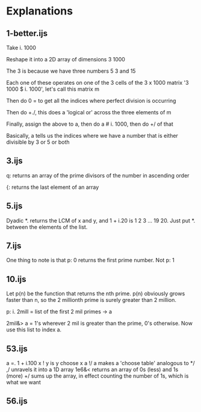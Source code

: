 Explanations
============

1-better.ijs
------------

Take i. 1000

Reshape it into a 2D array of dimensions 3 1000

The 3 is because we have three numbers 5 3 and 15

Each one of these operates on one of the 3 cells of the 3 x 1000 matrix '3 1000 $ i. 1000', let's call this matrix m

Then do 0 = to get all the indices where perfect division is occurring

Then do +./, this does a 'logical or' across the three elements of m

Finally, assign the above to a, then do a # i. 1000, then do +/ of that

Basically, a tells us the indices where we have a number that is either divisible by 3 or 5 or both

3.ijs
-----

q: returns an array of the prime divisors of the number in ascending order

{: returns the last element of an array

5.ijs
-----

Dyadic *. returns the LCM of x and y, and 1 + i.20 is 1 2 3 ... 19 20. Just put *. between the elements of the list.

7.ijs
-----

One thing to note is that p: 0 returns the first prime number. Not p: 1

10.ijs
------

Let p(n) be the function that returns the nth prime. p(n) obviously grows faster than n, so the 2 millionth prime is surely greater than 2 million.

p: i. 2mill = list of the first 2 mil primes -> a

2mil&> a = 1's wherever 2 mil is greater than the prime, 0's otherwise. Now use this list to index a.

53.ijs
------

a =. 1 + i.100
x ! y is y choose x
a !/ a makes a 'choose table' analogous to */
,/ unravels it into a 1D array
1e6&< returns an array of 0s (less) and 1s (more)
+/ sums up the array, in effect counting the number of 1s, which is what we want

56.ijs
------

